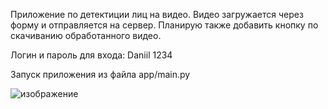 Приложение по детектиции лиц на видео. Видео загружается через форму и отправляется на сервер. Планирую также добавить кнопку по скачиванию обработанного видео. 

Логин и пароль для входа: 
Daniil
1234

Запуск приложения из файла app/main.py

![изображение](https://github.com/user-attachments/assets/b94c4673-590d-4995-a1e0-8f5e55800166)

